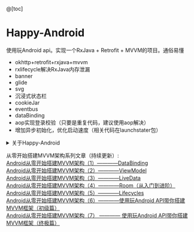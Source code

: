 @[toc]
# Happy-Android
使用玩Android api。实现一个RxJava + Retrofit + MVVM的项目。通俗易懂
* okhttp+retrofit+rxjava+mvvm
* rxlifecycle解决RxJava内存泄漏
* banner
* glide
* svg
* 沉浸式状态栏
* cookieJar
* eventbus
* dataBinding
* aop实现登录校验（只要是重复代码，建议使用aop解决）
* 增加异步初始化，优化启动速度（相关代码在launchstater包）


<details>
<summary>关于Happy-Android</summary>
<pre><code>
持续更新中
</code></pre>
</details>

从零开始搭建MVVM架构系列文章（持续更新）:  
[Android从零开始搭建MVVM架构（1）————DataBinding](https://juejin.im/post/5d89d9f8f265da03f2340e2b)  
[Android从零开始搭建MVVM架构（2）————ViewModel](https://juejin.im/post/5d9c333cf265da5b8a515abb)  
[Android从零开始搭建MVVM架构（3）————LiveData](https://juejin.im/post/5d9d8f756fb9a04dd8591b8e)  
[Android从零开始搭建MVVM架构（4）————Room（从入门到进阶）](https://juejin.im/post/5d9fdacaf265da5bb86ac12c)  
[Android从零开始搭建MVVM架构（5）————Lifecycles](https://juejin.im/post/5da41d55f265da5bb977d15e)  
[Android从零开始搭建MVVM架构（6）————使用玩Android API带你搭建MVVM框架（初级篇）](https://juejin.im/post/5da6c0acf265da5bbb1e4df7)  
[Android从零开始搭建MVVM架构（7） ———— 使用玩Android API带你搭建MVVM框架（终极篇）](https://juejin.im/post/5da90c54f265da5b932e7960)

